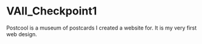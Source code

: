 # VAII_Checkpoint1
Postcool is a museum of postcards I created a website for. It is my very first web design.
